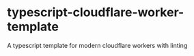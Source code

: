 # typescript-cloudflare-worker-template
A typescript template for modern cloudflare workers with linting
